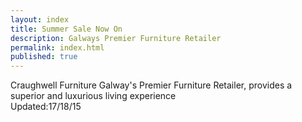 ```yaml
---
layout: index
title: Summer Sale Now On
description: Galways Premier Furniture Retailer
permalink: index.html
published: true
---
```






Craughwell Furniture Galway's Premier Furniture Retailer,  provides a superior and luxurious living experience  
Updated:17/18/15

